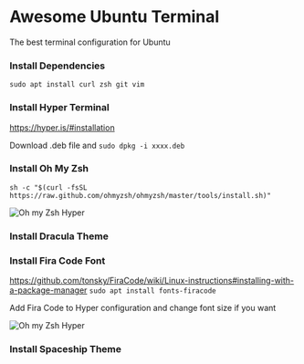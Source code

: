 # Awesome Ubuntu Terminal
The best terminal configuration for Ubuntu

### Install Dependencies
```sudo apt install curl zsh git vim```

### Install Hyper Terminal
https://hyper.is/#installation

Download .deb file and ```sudo dpkg -i xxxx.deb```

### Install Oh My Zsh

```sh -c "$(curl -fsSL https://raw.github.com/ohmyzsh/ohmyzsh/master/tools/install.sh)"```

![Oh my Zsh Hyper](docs/oh-my-zsh-hyper.png)

### Install Dracula Theme

### Install Fira Code Font
https://github.com/tonsky/FiraCode/wiki/Linux-instructions#installing-with-a-package-manager
```sudo apt install fonts-firacode```

Add Fira Code to Hyper configuration and change font size if you want

![Oh my Zsh Hyper](docs/hyper-font-config.png)

### Install Spaceship Theme

